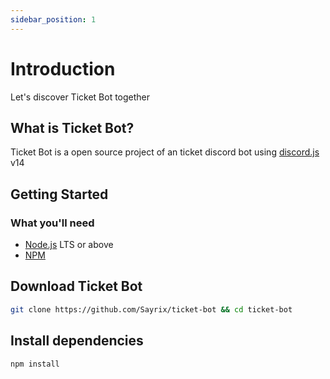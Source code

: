 ```yaml
---
sidebar_position: 1
---
```


# Introduction

Let's discover Ticket Bot together  

## What is Ticket Bot?

Ticket Bot is a open source project of an ticket discord bot using [discord.js](https://discord.js.org) v14

## Getting Started

### What you'll need

- [Node.js](https://nodejs.org/en/download/) LTS or above
- [NPM](https://npmjs.com)

## Download Ticket Bot

```bash
git clone https://github.com/Sayrix/ticket-bot && cd ticket-bot
```

## Install dependencies

```bash
npm install
```